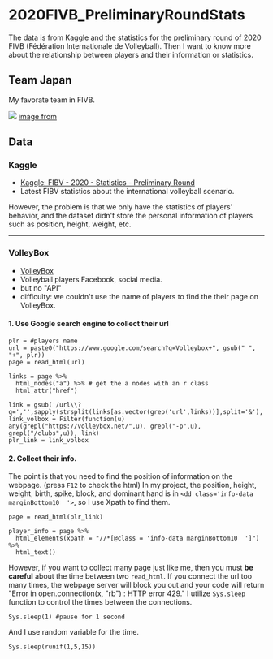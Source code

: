 # 2020FIVB_PreliminaryRoundStats
The data is from Kaggle and the statistics for the preliminary round of 2020 FIVB (Fédération Internationale de Volleyball). Then I want to know more about the relationship between players and their information or statistics.

## Team Japan
My favorate team in FIVB.

![](https://asianvolleyball.net/new/wp-content/uploads/2023/07/aaaa.jpeg)
[image from](https://asianvolleyball.net/new/japan-beat-world-champions-italy-and-make-it-to-the-vnl-podium/)

## Data
### Kaggle
* [Kaggle: FIBV - 2020 - Statistics - Preliminary Round](https://www.kaggle.com/datasets/victorvincifantucci/fibv-2020-statistics-preliminary-round/data)
* Latest FIBV statistics about the international volleyball scenario.

However, the problem is that we only have the statistics of players' behavior, and the dataset didn't store the personal information of players such as position, height, weight, etc. 

****

### VolleyBox
* [VolleyBox](https://volleybox.net/)
* Volleyball players Facebook, social media.
* but no "API"
* difficulty: we couldn't use the name of players to find the their page on VolleyBox.

#### 1. Use Google search engine to collect their url 
```{r}
plr = #players name 
url = paste0("https://www.google.com/search?q=Volleybox+", gsub(" ", "+", plr))
page = read_html(url)
  
links = page %>%
  html_nodes("a") %>% # get the a nodes with an r class
  html_attr("href")
  
link = gsub('/url\\?q=','',sapply(strsplit(links[as.vector(grep('url',links))],split='&'),'[',1))
link_volbox = Filter(function(u) any(grepl("https://volleybox.net/",u), grepl("-p",u), grepl("/clubs",u)), link)
plr_link = link_volbox

```
#### 2. Collect their info.
The point is that you need to find the position of information on the webpage. (press `F12` to check the html) In my project, the position, height, weight, birth, spike, block, and dominant hand is in `<dd class='info-data marginBottom10  '>`, so I use Xpath to find them.
```{r}
page = read_html(plr_link)

player_info = page %>%
  html_elements(xpath = "//*[@class = 'info-data marginBottom10  ']") %>%
  html_text()
```

However, if you want to collect many page just like me, then you must **be careful** about the time between two `read_html`. If you connect the url too many times, the webpage server will block you out and your code will return "Error in open.connection(x, "rb") : HTTP error 429." I utilize `Sys.sleep` function to control the times between the connections.

```{r}
Sys.sleep(1) #pause for 1 second
```
And I use random variable for the time.
```{r}
Sys.sleep(runif(1,5,15))
```


